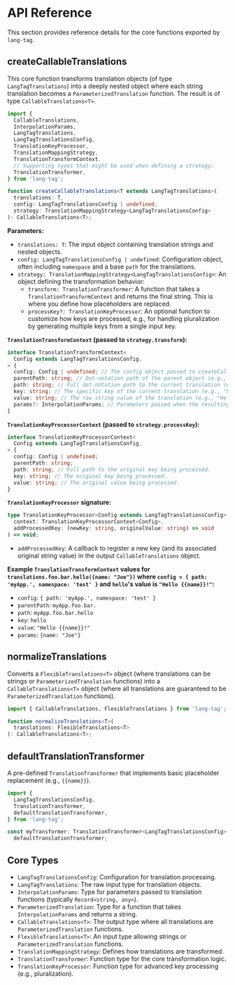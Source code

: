 # API Reference

This section provides reference details for the core functions exported by `lang-tag`.

## createCallableTranslations

This core function transforms translation objects (of type `LangTagTranslations`) into a deeply nested object where each string translation becomes a `ParameterizedTranslation` function. The result is of type `CallableTranslations<T>`.

```ts
import {
  CallableTranslations,
  InterpolationParams,
  LangTagTranslations,
  LangTagTranslationsConfig,
  TranslationKeyProcessor,
  TranslationMappingStrategy,
  TranslationTransformContext,
  // Supporting types that might be used when defining a strategy:
  TranslationTransformer,
} from 'lang-tag';

function createCallableTranslations<T extends LangTagTranslations>(
  translations: T,
  config: LangTagTranslationsConfig | undefined,
  strategy: TranslationMappingStrategy<LangTagTranslationsConfig>
): CallableTranslations<T>;
```

**Parameters:**

- `translations: T`: The input object containing translation strings and nested objects.
- `config: LangTagTranslationsConfig | undefined`: Configuration object, often including `namespace` and a base `path` for the translations.
- `strategy: TranslationMappingStrategy<LangTagTranslationsConfig>`: An object defining the transformation behavior:
  - `transform: TranslationTransformer`: A function that takes a `TranslationTransformContext` and returns the final string. This is where you define how placeholders are replaced.
  - `processKey?: TranslationKeyProcessor`: An optional function to customize how keys are processed, e.g., for handling pluralization by generating multiple keys from a single input key.

**`TranslationTransformContext` (passed to `strategy.transform`):**

```ts
interface TranslationTransformContext<
  Config extends LangTagTranslationsConfig,
> {
  config: Config | undefined; // The config object passed to createCallableTranslations.
  parentPath: string; // Dot-notation path of the parent object (e.g., "myFeature.greetings.").
  path: string; // Full dot-notation path to the current translation (e.g., "myFeature.greetings.hello").
  key: string; // The specific key of the current translation (e.g., "hello").
  value: string; // The raw string value of the translation (e.g., "Hello {{name}}!").
  params?: InterpolationParams; // Parameters passed when the resulting translation function is called (e.g., { name: "Joe" }).
}
```

**`TranslationKeyProcessorContext` (passed to `strategy.processKey`):**

```ts
interface TranslationKeyProcessorContext<
  Config extends LangTagTranslationsConfig,
> {
  config: Config | undefined;
  parentPath: string;
  path: string; // Full path to the original key being processed.
  key: string; // The original key being processed.
  value: string; // The original value being processed.
}
```

**`TranslationKeyProcessor` signature:**

```ts
type TranslationKeyProcessor<Config extends LangTagTranslationsConfig> = (
  context: TranslationKeyProcessorContext<Config>,
  addProcessedKey: (newKey: string, originalValue: string) => void
) => void;
```

- `addProcessedKey`: A callback to register a new key (and its associated original string value) in the output `CallableTranslations` object.

**Example `TranslationTransformContext` values for `translations.foo.bar.hello({name: "Joe"})` where `config = { path: 'myApp.', namespace: 'test' }` and `hello`'s value is `"Hello {{name}}!"`:**

- `config`: `{ path: 'myApp.', namespace: 'test' }`
- `parentPath`: `myApp.foo.bar.`
- `path`: `myApp.foo.bar.hello`
- `key`: `hello`
- `value`: `"Hello {{name}}!"`
- `params`: `{name: "Joe"}`

## normalizeTranslations

Converts a `FlexibleTranslations<T>` object (where translations can be strings or `ParameterizedTranslation` functions) into a `CallableTranslations<T>` object (where all translations are guaranteed to be `ParameterizedTranslation` functions).

```ts
import { CallableTranslations, FlexibleTranslations } from 'lang-tag';

function normalizeTranslations<T>(
  translations: FlexibleTranslations<T>
): CallableTranslations<T>;
```

## defaultTranslationTransformer

A pre-defined `TranslationTransformer` that implements basic placeholder replacement (e.g., `{{name}}`).

```ts
import {
  LangTagTranslationsConfig,
  TranslationTransformer,
  defaultTranslationTransformer,
} from 'lang-tag';

const myTransformer: TranslationTransformer<LangTagTranslationsConfig> =
  defaultTranslationTransformer;
```

## Core Types

- `LangTagTranslationsConfig`: Configuration for translation processing.
- `LangTagTranslations`: The raw input type for translation objects.
- `InterpolationParams`: Type for parameters passed to translation functions (typically `Record<string, any>`).
- `ParameterizedTranslation`: Type for a function that takes `InterpolationParams` and returns a string.
- `CallableTranslations<T>`: The output type where all translations are `ParameterizedTranslation` functions.
- `FlexibleTranslations<T>`: An input type allowing strings or `ParameterizedTranslation` functions.
- `TranslationMappingStrategy`: Defines how translations are transformed.
- `TranslationTransformer`: Function type for the core transformation logic.
- `TranslationKeyProcessor`: Function type for advanced key processing (e.g., pluralization).
